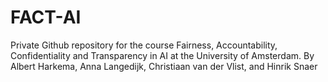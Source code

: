# FACT-AI
Private Github repository for the course Fairness, Accountability, Confidentiality and Transparency in AI at the University of Amsterdam. By Albert Harkema, Anna Langedijk, Christiaan van der Vlist, and Hinrik Snaer
